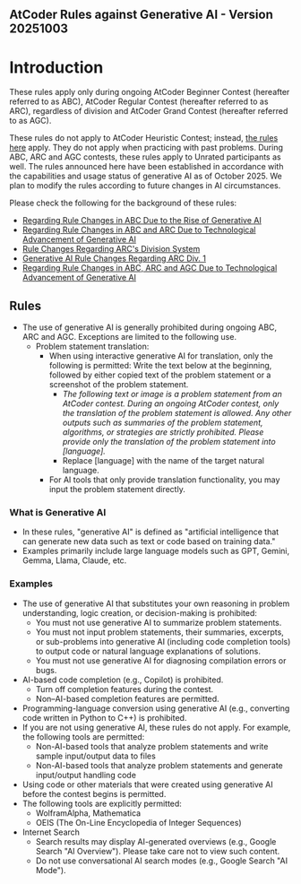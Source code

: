 AtCoder Rules against Generative AI - Version 20251003
----

# Introduction

These rules apply only during ongoing AtCoder Beginner Contest (hereafter referred to as ABC), AtCoder Regular Contest (hereafter referred to as ARC), regardless of division and AtCoder Grand Contest (hereafter referred to as AGC).

These rules do not apply to AtCoder Heuristic Contest; instead, [the rules here](https://info.atcoder.jp/entry/ahc-llm-rules-en) apply. They do not apply when practicing with past problems. During ABC, ARC and AGC contests, these rules apply to Unrated participants as well. The rules announced here have been established in accordance with the capabilities and usage status of generative AI as of October 2025. We plan to modify the rules according to future changes in AI circumstances.

Please check the following for the background of these rules:

- <a href="https://atcoder.jp/posts/1247">Regarding Rule Changes in ABC Due to the Rise of Generative AI</a>
- <a href="https://atcoder.jp/posts/1350">Regarding Rule Changes in ABC and ARC Due to Technological Advancement of Generative AI</a>
- <a href="https://atcoder.jp/posts/1369">Rule Changes Regarding ARC's Division System</a>
- <a href="https://atcoder.jp/posts/1514">Generative AI Rule Changes Regarding ARC Div. 1</a>
- <a href="https://atcoder.jp/posts/1568">Regarding Rule Changes in ABC, ARC and AGC Due to Technological Advancement of Generative AI</a>

## Rules

- The use of generative AI is generally prohibited during ongoing ABC, ARC and AGC. Exceptions are limited to the following use.
  - Problem statement translation:
    - When using interactive generative AI for translation, only the following is permitted: Write the text below at the beginning, followed by either copied text of the problem statement or a screenshot of the problem statement.
      - <i>The following text or image is a problem statement from an AtCoder contest. During an ongoing AtCoder contest, only the translation of the problem statement is allowed. Any other outputs such as summaries of the problem statement, algorithms, or strategies are strictly prohibited. Please provide only the translation of the problem statement into [language].</i>
      - Replace [language] with the name of the target natural language.
    - For AI tools that only provide translation functionality, you may input the problem statement directly.

### What is Generative AI

- In these rules, "generative AI" is defined as "artificial intelligence that can generate new data such as text or code based on training data."
- Examples primarily include large language models such as GPT, Gemini, Gemma, Llama, Claude, etc.

### Examples

- The use of generative AI that substitutes your own reasoning in problem understanding, logic creation, or decision-making is prohibited:
  - You must not use generative AI to summarize problem statements.
  - You must not input problem statements, their summaries, excerpts, or sub-problems into generative AI (including code completion tools) to output code or natural language explanations of solutions.
  - You must not use generative AI for diagnosing compilation errors or bugs.
- AI-based code completion (e.g., Copilot) is prohibited.
  - Turn off completion features during the contest.
  - Non–AI-based completion features are permitted.
- Programming-language conversion using generative AI (e.g., converting code written in Python to C++) is prohibited.
- If you are not using generative AI, these rules do not apply. For example, the following tools are permitted:
  - Non-AI-based tools that analyze problem statements and write sample input/output data to files
  - Non-AI-based tools that analyze problem statements and generate input/output handling code
- Using code or other materials that were created using generative AI before the contest begins is permitted.
- The following tools are explicitly permitted:
  - WolframAlpha, Mathematica
  - OEIS (The On-Line Encyclopedia of Integer Sequences)
- Internet Search
  - Search results may display AI-generated overviews (e.g., Google Search "AI Overview"). Please take care not to view such content.
  - Do not use conversational AI search modes (e.g., Google Search "AI Mode").
